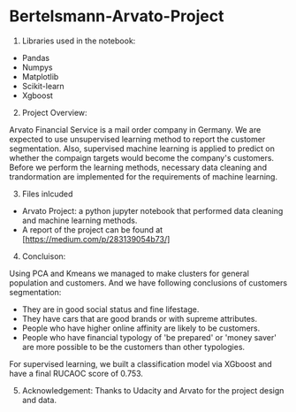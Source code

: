 # Bertelsmann-Arvato-Project

1. Libraries used in the notebook:
* Pandas
* Numpys
* Matplotlib
* Scikit-learn
* Xgboost

2. Project Overview:

  Arvato Financial Service is a mail order company in Germany. We are expected to use unsupervised learning method to report the customer segmentation. Also, supervised machine learning is applied to predict on whether the compaign targets would become the company's customers. Before we perform the learning methods, necessary data cleaning and trandormation are implemented for the requirements of machine learning.
 

3. Files inlcuded
* Arvato Project: a python jupyter notebook that performed data cleaning and machine learning methods. 
* A report of the project can be found at [https://medium.com/p/283139054b73/]

4. Concluison:

 Using PCA and Kmeans we managed to make clusters for general population and customers. And we have following conclusions of customers segmentation:
* They are in good social status and fine lifestage.
* They have cars that are good brands or with supreme attributes.
* People who have higher online affinity are likely to be customers.
* People who have financial typology of 'be prepared' or 'money saver' are more possible to be the customers than other typologies.

For supervised learning, we built a classification model via XGboost and have a final RUCAOC score of 0.753.
 
 
 5. Acknowledgement:
 Thanks to Udacity and Arvato for the project design and data.
